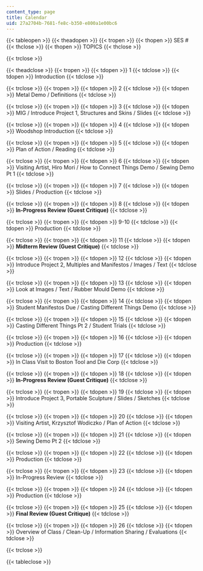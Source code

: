 ```yaml
---
content_type: page
title: Calendar
uid: 27a2704b-7681-fe8c-b350-e800a1e00bc6
---
```


{{< tableopen >}}
{{< theadopen >}}
{{< tropen >}}
{{< thopen >}}
SES #
{{< thclose >}}
{{< thopen >}}
TOPICS
{{< thclose >}}

{{< trclose >}}

{{< theadclose >}}
{{< tropen >}}
{{< tdopen >}}
1
{{< tdclose >}}
{{< tdopen >}}
Introduction
{{< tdclose >}}

{{< trclose >}}
{{< tropen >}}
{{< tdopen >}}
2
{{< tdclose >}}
{{< tdopen >}}
Metal Demo / Definitions
{{< tdclose >}}

{{< trclose >}}
{{< tropen >}}
{{< tdopen >}}
3
{{< tdclose >}}
{{< tdopen >}}
MIG / Introduce Project 1, Structures and Skins / Slides
{{< tdclose >}}

{{< trclose >}}
{{< tropen >}}
{{< tdopen >}}
4
{{< tdclose >}}
{{< tdopen >}}
Woodshop Introduction
{{< tdclose >}}

{{< trclose >}}
{{< tropen >}}
{{< tdopen >}}
5
{{< tdclose >}}
{{< tdopen >}}
Plan of Action / Reading
{{< tdclose >}}

{{< trclose >}}
{{< tropen >}}
{{< tdopen >}}
6
{{< tdclose >}}
{{< tdopen >}}
Visiting Artist, Hiro Mori / How to Connect Things Demo / Sewing Demo Pt 1
{{< tdclose >}}

{{< trclose >}}
{{< tropen >}}
{{< tdopen >}}
7
{{< tdclose >}}
{{< tdopen >}}
Slides / Production
{{< tdclose >}}

{{< trclose >}}
{{< tropen >}}
{{< tdopen >}}
8
{{< tdclose >}}
{{< tdopen >}}
**In-Progress Review (Guest Critique)**
{{< tdclose >}}

{{< trclose >}}
{{< tropen >}}
{{< tdopen >}}
9-10
{{< tdclose >}}
{{< tdopen >}}
Production
{{< tdclose >}}

{{< trclose >}}
{{< tropen >}}
{{< tdopen >}}
11
{{< tdclose >}}
{{< tdopen >}}
**Midterm Review (Guest Critique)**
{{< tdclose >}}

{{< trclose >}}
{{< tropen >}}
{{< tdopen >}}
12
{{< tdclose >}}
{{< tdopen >}}
Introduce Project 2, Multiples and Manifestos / Images / Text
{{< tdclose >}}

{{< trclose >}}
{{< tropen >}}
{{< tdopen >}}
13
{{< tdclose >}}
{{< tdopen >}}
Look at Images / Text / Rubber Mould Demo
{{< tdclose >}}

{{< trclose >}}
{{< tropen >}}
{{< tdopen >}}
14
{{< tdclose >}}
{{< tdopen >}}
Student Manifestos Due / Casting Different Things Demo
{{< tdclose >}}

{{< trclose >}}
{{< tropen >}}
{{< tdopen >}}
15
{{< tdclose >}}
{{< tdopen >}}
Casting Different Things Pt 2 / Student Trials
{{< tdclose >}}

{{< trclose >}}
{{< tropen >}}
{{< tdopen >}}
16
{{< tdclose >}}
{{< tdopen >}}
Production
{{< tdclose >}}

{{< trclose >}}
{{< tropen >}}
{{< tdopen >}}
17
{{< tdclose >}}
{{< tdopen >}}
In Class Visit to Boston Tool and Die Corp
{{< tdclose >}}

{{< trclose >}}
{{< tropen >}}
{{< tdopen >}}
18
{{< tdclose >}}
{{< tdopen >}}
**In-Progress Review (Guest Critique)**
{{< tdclose >}}

{{< trclose >}}
{{< tropen >}}
{{< tdopen >}}
19
{{< tdclose >}}
{{< tdopen >}}
Introduce Project 3, Portable Sculpture / Slides / Sketches
{{< tdclose >}}

{{< trclose >}}
{{< tropen >}}
{{< tdopen >}}
20
{{< tdclose >}}
{{< tdopen >}}
Visiting Artist, Krzysztof Wodiczko / Plan of Action
{{< tdclose >}}

{{< trclose >}}
{{< tropen >}}
{{< tdopen >}}
21
{{< tdclose >}}
{{< tdopen >}}
Sewing Demo Pt 2
{{< tdclose >}}

{{< trclose >}}
{{< tropen >}}
{{< tdopen >}}
22
{{< tdclose >}}
{{< tdopen >}}
Production
{{< tdclose >}}

{{< trclose >}}
{{< tropen >}}
{{< tdopen >}}
23
{{< tdclose >}}
{{< tdopen >}}
In-Progress Review
{{< tdclose >}}

{{< trclose >}}
{{< tropen >}}
{{< tdopen >}}
24
{{< tdclose >}}
{{< tdopen >}}
Production
{{< tdclose >}}

{{< trclose >}}
{{< tropen >}}
{{< tdopen >}}
25
{{< tdclose >}}
{{< tdopen >}}
**Final Review (Guest Critique)**
{{< tdclose >}}

{{< trclose >}}
{{< tropen >}}
{{< tdopen >}}
26
{{< tdclose >}}
{{< tdopen >}}
Overview of Class / Clean-Up / Information Sharing / Evaluations
{{< tdclose >}}

{{< trclose >}}

{{< tableclose >}}